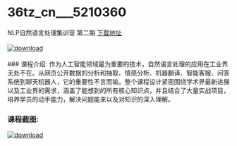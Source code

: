 # 36tz_cn___5210360
NLP自然语言处理集训营 第二期
[下载地址](http://www.36tz.cn/article/5210360 "下载地址")
<br/></br>[![download](http://36tz.cn/muke_img/2020_02_1-73.png "下载地址")](http://www.36tz.cn/article/5210360 "下载地址")
<br/></br>### 课程介绍:
作为人工智能领域最为重要的技术，自然语言处理的应用在工业界无处不在。从网页公开数据的分析和抽取、情感分析、机器翻译、智能客服、问答系统到聊天机器人，它的重要性不言而喻。整个课程设计紧密围绕学术界最新进展以及工业界的需求，涵盖了能想到的所有核心知识点，并且结合了大量实战项目，培养学员的动手能力，解决问题能来以及对知识的深入理解。

### 课程截图:
[![download](http://36tz.cn/muke_img/2020_02_11-70.png "下载地址")](http://www.36tz.cn/article/5210360 "下载地址")
